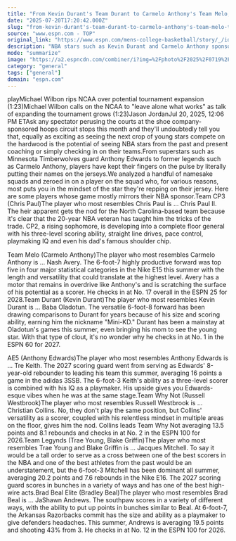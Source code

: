 ```yaml
---
title: "From Kevin Durant's Team Durant to Carmelo Anthony's Team Melo, these next-gen AAU stars got next"
date: "2025-07-20T17:20:42.000Z"
slug: "from-kevin-durant's-team-durant-to-carmelo-anthony's-team-melo-these-next-gen-aau-stars-got-next"
source: "www.espn.com - TOP"
original_link: "https://www.espn.com/mens-college-basketball/story/_/id/45776885/nba-aau-sponsors-kevin-durant-anthony-edwards-chris-paul-carmelo-anthony-trae-young-russell-westbrook-player-comparisons"
description: "NBA stars such as Kevin Durant and Carmelo Anthony sponsor their own high school AAU shoe-circuit teams."
mode: "summarize"
image: "https://a2.espncdn.com/combiner/i?img=%2Fphoto%2F2025%2F0719%2Fr1521116_807x454_16%2D9.jpg"
category: "general"
tags: ["general"]
domain: "espn.com"
---
```

<p>playMichael Wilbon rips NCAA over potential tournament expansion (1:23)Michael Wilbon calls on the NCAA to "leave alone what works" as talk of expanding the tournament grows (1:23)Jason JordanJul 20, 2025, 12:06 PM ETAsk any spectator perusing the courts at the shoe company-sponsored hoops circuit stops this month and they'll undoubtedly tell you that, equally as exciting as seeing the next crop of young stars compete on the hardwood is the potential of seeing NBA stars from the past and present coaching or simply checking in on their teams.From superstars such as Minnesota Timberwolves guard Anthony Edwards to former legends such as Carmelo Anthony, players have kept their fingers on the pulse by literally putting their names on the jerseys.We analyzed a handful of namesake squads and zeroed in on a player on the squad who, for various reasons, most puts you in the mindset of the star they're repping on their jersey. Here are some players whose game mostly mirrors their NBA sponsor.Team CP3 (Chris Paul)The player who most resembles Chris Paul is ... Chris Paul II. The heir apparent gets the nod for the North Carolina-based team because it's clear that the 20-year NBA veteran has taught him the tricks of the trade. CP2, a rising sophomore, is developing into a complete floor general with his three-level scoring ability, straight line drives, pace control, playmaking IQ and even his dad's famous shoulder chip.</p>

<p>Team Melo (Carmelo Anthony)The player who most resembles Carmelo Anthony is ... Nash Avery. The 6-foot-7 highly productive forward was top five in four major statistical categories in the Nike E15 this summer with the length and versatility that could translate at the highest level. Avery has a motor that remains in overdrive like Anthony's and is scratching the surface of his potential as a scorer. He checks in at No. 17 overall in the ESPN 25 for 2028.Team Durant (Kevin Durant)The player who most resembles Kevin Durant is ... Baba Oladotun. The versatile 6-foot-8 forward has been drawing comparisons to Durant for years because of his size and scoring ability, earning him the nickname "Mini-KD." Durant has been a mainstay at Oladotun's games this summer, even bringing his mom to see the young star. With that type of clout, it's no wonder why he checks in at No. 1 in the ESPN 60 for 2027.</p>

<p>AE5 (Anthony Edwards)The player who most resembles Anthony Edwards is ... Tre Keith. The 2027 scoring guard went from serving as Edwards' 8-year-old rebounder to leading his team this summer, averaging 16 points a game in the adidas 3SSB. The 6-foot-3 Keith's ability as a three-level scorer is combined with his IQ as a playmaker. His upside gives you Edwards-esque vibes when he was at the same stage.Team Why Not (Russell Westbrook)The player who most resembles Russell Westbrook is ... Christian Collins. No, they don't play the same position, but Collins' versatility as a scorer, coupled with his relentless mindset in multiple areas on the floor, gives him the nod. Collins leads Team Why Not averaging 13.5 points and 8.1 rebounds and checks in at No. 2 in the ESPN 100 for 2026.Team Legynds (Trae Young, Blake Griffin)The player who most resembles Trae Young and Blake Griffin is ... Jacques Mitchell. To say it would be a tall order to serve as a cross between one of the best scorers in the NBA and one of the best athletes from the past would be an understatement, but the 6-foot-3 Mitchell has been dominant all summer, averaging 20.2 points and 7.6 rebounds in the Nike E16. The 2027 scoring guard scores in bunches in a variety of ways and has one of the best high-wire acts.Brad Beal Elite (Bradley Beal)The player who most resembles Brad Beal is ... JaShawn Andrews. The southpaw scores in a variety of different ways, with the ability to put up points in bunches similar to Beal. At 6-foot-7, the Arkansas Razorbacks commit has the size and ability as a playmaker to give defenders headaches. This summer, Andrews is averaging 19.5 points and shooting 43% from 3. He checks in at No. 12 in the ESPN 100 for 2026.</p>